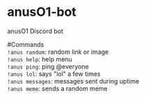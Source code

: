 # anusO1-bot
anusO1 Discord bot<p>
  #Commands<br>
  `!anus random`: random link or image <br>
  `!anus help`: help menu <br>
  `!anus ping`: ping @everyone<br>
  `!anus lol`: says "lol" a few times<br>
  `!anus messages`: messages sent during uptime<br>
`!anus meme`: sends a random meme<br>
